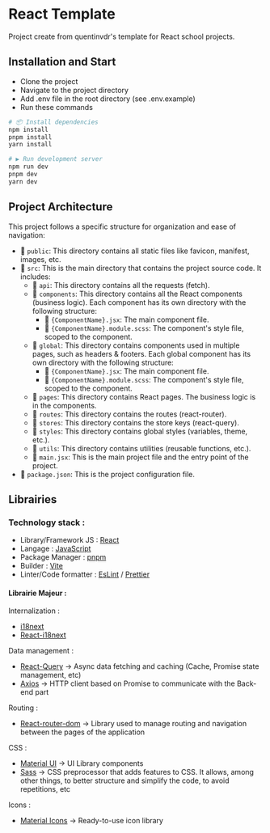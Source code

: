 # React Template

Project create from quentinvdr's template for React school projects.

## Installation and Start

- Clone the project
- Navigate to the project directory
- Add .env file in the root directory (see .env.example)
- Run these commands

```bash
# 📦 Install dependencies
npm install
pnpm install
yarn install

# ▶️ Run development server
npm run dev
pnpm dev
yarn dev
```

## Project Architecture

This project follows a specific structure for organization and ease of navigation:

- 📁 `public`: This directory contains all static files like favicon, manifest, images, etc.
- 📁 `src`: This is the main directory that contains the project source code. It includes:
  - 📁 `api`: This directory contains all the requests (fetch).
  - 📁 `components`: This directory contains all the React components (business logic). Each component has its own directory with the following structure:
    - 📄 `{ComponentName}.jsx`: The main component file.
    - 📄 `{ComponentName}.module.scss`: The component's style file, scoped to the component.
  - 📁 `global`: This directory contains components used in multiple pages, such as headers & footers. Each global component has its own directory with the following structure:
    - 📄 `{ComponentName}.jsx`: The main component file.
    - 📄 `{ComponentName}.module.scss`: The component's style file, scoped to the component.
  - 📁 `pages`: This directory contains React pages. The business logic is in the components.
  - 📁 `routes`: This directory contains the routes (react-router).
  - 📁 `stores`: This directory contains the store keys (react-query).
  - 📁 `styles`: This directory contains global styles (variables, theme, etc.).
  - 📁 `utils`: This directory contains utilities (reusable functions, etc.).
  - 📄 `main.jsx`: This is the main project file and the entry point of the project.
- 📄 `package.json`: This is the project configuration file.

## Librairies

### Technology stack :

- Library/Framework JS : [React](https://reactjs.org/)
- Langage : [JavaScript](https://developer.mozilla.org/fr/docs/Web/JavaScript)
- Package Manager : [pnpm](https://pnpm.io/)
- Builder : [Vite](https://vitejs.dev/)
- Linter/Code formatter : [EsLint](https://eslint.org/) / [Prettier](https://prettier.io/)

#### Librairie Majeur :

Internalization :

- [i18next](https://www.i18next.com/)
- [React-i18next](https://react.i18next.com/)

Data management :

- [React-Query](https://tanstack.com/query/v4/docs/react/overview) → Async data fetching and caching (Cache, Promise state management, etc)
- [Axios](https://axios-http.com/fr/docs/intro) → HTTP client based on Promise to communicate with the Back-end part

Routing :

- [React-router-dom](https://reactrouter.com/web/guides/quick-start) → Library used to manage routing and navigation between the pages of the application

CSS :

- [Material UI](https://mui.com/) → UI Library components
- [Sass](https://sass-lang.com/) → CSS preprocessor that adds features to CSS. It allows, among other things, to better structure and simplify the code, to avoid repetitions, etc

Icons :

- [Material Icons](https://mui.com/components/material-icons/) → Ready-to-use icon library
